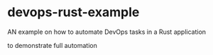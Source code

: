 # devops-rust-example
AN example on how to automate DevOps tasks in a Rust application

to demonstrate full automation
